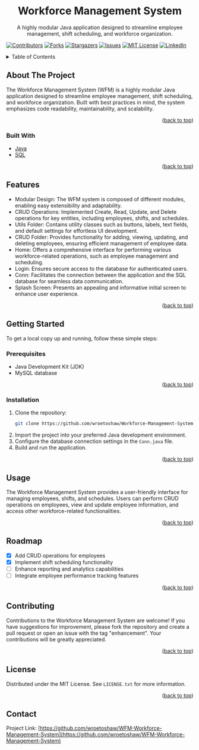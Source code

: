 <!-- Workforce Management System -->
<a name="readme-top"></a>

# <div align="center">Workforce Management System</div>
<p align="center">A highly modular Java application designed to streamline employee management, shift scheduling, and workforce organization.</p>

[![Contributors][contributors-shield]][contributors-url]
[![Forks][forks-shield]][forks-url]
[![Stargazers][stars-shield]][stars-url]
[![Issues][issues-shield]][issues-url]
[![MIT License][license-shield]][license-url]
[![LinkedIn][linkedin-shield]][linkedin-url]

<details>
  <summary>Table of Contents</summary>
  <ol>
    <li>
      <a href="#about-the-project">About The Project</a>
      <ul>
        <li><a href="#built-with">Built With</a></li>
      </ul>
    </li>
    <li>
      <a href="#getting-started">Getting Started</a>
      <ul>
        <li><a href="#prerequisites">Prerequisites</a></li>
        <li><a href="#installation">Installation</a></li>
      </ul>
    </li>
    <li><a href="#usage">Usage</a></li>
    <li><a href="#roadmap">Roadmap</a></li>
    <li><a href="#contributing">Contributing</a></li>
    <li><a href="#license">License</a></li>
    <li><a href="#contact">Contact</a></li>
  </ol>
</details>




## About The Project

The Workforce Management System (WFM) is a highly modular Java application designed to streamline employee management, shift scheduling, and workforce organization. Built with best practices in mind, the system emphasizes code readability, maintainability, and scalability.

<p align="right">(<a href="#readme-top">back to top</a>)</p>

### Built With

- [Java][Java-url]
- [SQL][Sql-url]

<p align="right">(<a href="#readme-top">back to top</a>)</p>

## Features

- Modular Design: The WFM system is composed of different modules, enabling easy extensibility and adaptability.
- CRUD Operations: Implemented Create, Read, Update, and Delete operations for key entities, including employees, shifts, and schedules.
- Utils Folder: Contains utility classes such as buttons, labels, text fields, and default settings for effortless UI development.
- CRUD Folder: Provides functionality for adding, viewing, updating, and deleting employees, ensuring efficient management of employee data.
- Home: Offers a comprehensive interface for performing various workforce-related operations, such as employee management and scheduling.
- Login: Ensures secure access to the database for authenticated users.
- Conn: Facilitates the connection between the application and the SQL database for seamless data communication.
- Splash Screen: Presents an appealing and informative initial screen to enhance user experience.

<p align="right">(<a href="#readme-top">back to top</a>)</p>

## Getting Started

To get a local copy up and running, follow these simple steps:

### Prerequisites

- Java Development Kit (JDK)
- MySQL database

<p align="right">(<a href="#readme-top">back to top</a>)</p>

### Installation

1. Clone the repository:
   ```sh
   git clone https://github.com/wroetoshaw/Workforce-Management-System.git
   ```
2. Import the project into your preferred Java development environment.
3. Configure the database connection settings in the `Conn.java` file.
4. Build and run the application.

<p align="right">(<a href="#readme-top">back to top</a>)</p>

## Usage

The Workforce Management System provides a user-friendly interface for managing employees, shifts, and schedules. Users can perform CRUD operations on employees, view and update employee information, and access other workforce-related functionalities.

<p align="right">(<a href="#readme-top">back to top</a>)</p>

## Roadmap

- [x] Add CRUD operations for employees
- [x] Implement shift scheduling functionality
- [ ] Enhance reporting and analytics capabilities
- [ ] Integrate employee performance tracking features

<p align="right">(<a href="#readme-top">back to top</a>)</p>

## Contributing

Contributions to the Workforce Management System are welcome! If you have suggestions for improvement, please fork the repository and create a pull request or open an issue with the tag "enhancement". Your contributions will be greatly appreciated.

<p align="right">(<a href="#readme-top">back to top</a>)</p>

## License

Distributed under the MIT License. See `LICENSE.txt` for more information.

<p align="right">(<a href="#readme-top">back to top</a>)</p>

## Contact

Project Link: [https://github.com/wroetoshaw/WFM-Workforce-Management-System](https://github.com/wroetoshaw/WFM-Workforce-Management-System)

<!-- MARKDOWN LINKS & IMAGES -->
<!-- https://www.markdownguide.org/basic-syntax/#reference-style-links -->
[contributors-shield]: https://img.shields.io/github/contributors/wroetoshaw/WFM-Workforce-Management-System.svg?style=for-the-badge
[contributors-url]: https://github.com/wroetoshaw/WFM-Workforce-Management-System/graphs/contributors
[forks-shield]: https://img.shields.io/github/forks/wroetoshaw/WFM-Workforce-Management-System.svg?style=for-the-badge
[forks-url]: https://github.com/wroetoshaw/WFM-Workforce-Management-System/network/members
[stars-shield]: https://img.shields.io/github/stars/wroetoshaw/WFM-Workforce-Management-System.svg?style=for-the-badge
[stars-url]: https://github.com/wroetoshaw/WFM-Workforce-Management-System/stargazers
[issues-shield]: https://img.shields.io/github/issues/wroetoshaw/WFM-Workforce-Management-System.svg?style=for-the-badge
[issues-url]: https://github.com/wroetoshaw/WFM-Workforce-Management-System/issues
[license-shield]: https://img.shields.io/github/license/wroetoshaw/WFM-Workforce-Management-System.svg?style=for-the-badge
[license-url]: [https://github.com/wroetoshaw/WFM-Workforce-Management-System/blob/master/license.txt](https://github.com/wroetoshaw/WFM-Workforce-Management-System/blob/main/license.txt)
[linkedin-shield]: https://img.shields.io/badge/-LinkedIn-black.svg?style=for-the-badge&logo=linkedin&colorB=555
[linkedin-url]: https://www.linkedin.com/in/gopagonikarthik/
[Java]: https://img.shields.io/badge/Java-007396?style=for-the-badge&logo=java&logoColor=white
[Java-url]: https://java.com/
[SQL]: https://img.shields.io/badge/SQL-007396?style=for-the-badge&logo=java&logoColor=white
[Sql-url]: https://en.wikipedia
